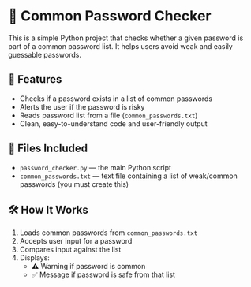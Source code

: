 # 🔐 Common Password Checker

This is a simple Python project that checks whether a given password is part of a common password list. It helps users avoid weak and easily guessable passwords.

## 🚀 Features

- Checks if a password exists in a list of common passwords
- Alerts the user if the password is risky
- Reads password list from a file (`common_passwords.txt`)
- Clean, easy-to-understand code and user-friendly output

## 📁 Files Included

- `password_checker.py` — the main Python script
- `common_passwords.txt` — text file containing a list of weak/common passwords (you must create this)

## 🛠 How It Works

1. Loads common passwords from `common_passwords.txt`
2. Accepts user input for a password
3. Compares input against the list
4. Displays:
   - ⚠️ Warning if password is common
   - ✅ Message if password is safe from that list
